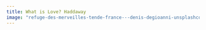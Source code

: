 ```yaml
---
title: What is Love? Haddaway
image: "refuge-des-merveilles-tende-france---denis-degioanni-unsplashcom.jpg"
---
```


